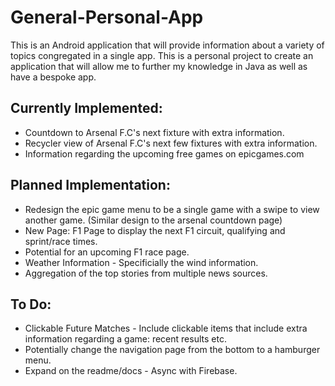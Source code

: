 # General-Personal-App

This is an Android application that will provide information about a variety of topics congregated in a single app. This is a personal project to create an application that will allow me to further my knowledge in Java as well as have a bespoke app.

## Currently Implemented:

* Countdown to Arsenal F.C's next fixture with extra information.
* Recycler view of Arsenal F.C's next few fixtures with extra information.
* Information regarding the upcoming free games on epicgames.com

## Planned Implementation:

* Redesign the epic game menu to be a single game with a swipe to view another game. (Similar design to the arsenal countdown page)
* New Page: F1 Page to display the next F1 circuit, qualifying and sprint/race times.
* Potential for an upcoming F1 race page.
* Weather Information - Specificially the wind information.
* Aggregation of the top stories from multiple news sources.

## To Do:

* Clickable Future Matches - Include clickable items that include extra information regarding a game: recent results etc.
* Potentially change the navigation page from the bottom to a hamburger menu.
* Expand on the readme/docs - Async with Firebase.
